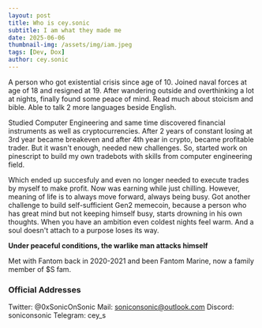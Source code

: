 ```yaml
---
layout: post
title: Who is cey.sonic
subtitle: I am what they made me
date: 2025-06-06
thumbnail-img: /assets/img/iam.jpeg
tags: [Dev, Dox]
author: cey.sonic
---
```


A person who got existential crisis since age of 10. 
Joined naval forces at age of 18 and resigned at 19. After wandering outside and overthinking a lot at nights, finally found some peace of mind.
Read much about stoicism and bible. Able to talk 2 more languages beside English.

Studied Computer Engineering and same time discovered financial instruments as well as cryptocurrencies. After 2 years of constant losing
at 3rd year became breakeven and after 4th year in crypto, became profitable trader. But it wasn't enough, needed new challenges. So, started work on pinescript to build my own tradebots with skills from computer engineering field.


Which ended up succesfuly and even no longer needed to execute trades by myself to make profit. Now was earning while just chilling. 
However, meaning of life is to always move forward, always being busy.
Got another challenge to build self-sufficient Gen2 memecoin, because a person who has great mind but not keeping himself busy, starts drowning in his own thoughts. When you have an ambition even coldest nights feel warm.
And a soul doesn't attach to a purpose loses its way. 

**Under peaceful conditions, the warlike man attacks himself**

Met with Fantom back in 2020-2021 and been Fantom Marine, now a family member of $S fam.



### Official Addresses

Twitter: @0xSonicOnSonic
Mail: soniconsonic@outlook.com
Discord: soniconsonic
Telegram: cey_s
